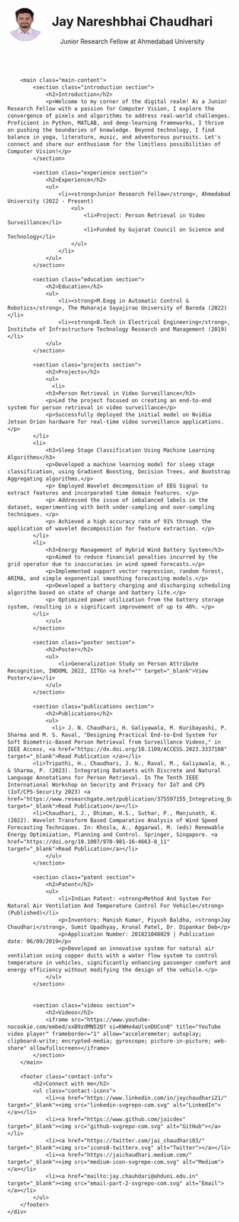 <html lang="en">
<head>
    <meta charset="UTF-8">
    <meta name="viewport" content="width=device-width, initial-scale=1.0">
    <title>Jay Nareshbhai Chaudhari</title>
    <link rel="stylesheet" href="styles.css">
    <script defer src="scripts.js"></script>
    <style>
        .contact-icons img {
            width: 32px; /* Set the desired width */
            height: 32px; /* Set the desired height */
        }
        .header {
            display: flex;
            align-items: center;
        }
        .profile-picture {
            width: 80px; /* Adjust the size of the profile picture */
            height: 80px; /* Adjust the size of the profile picture */
            margin-right: 20px; /* Add some margin for spacing */
            border-radius: 50%; /* Make the profile picture round */
        }
    </style>
</head>
<body>
    <div class="container">
        <header class="header">
            <img src="DSC_1776_soft.jpg" alt="Profile Picture" class="profile-picture">
            <div class="header-content">
                <h1>Jay Nareshbhai Chaudhari</h1>
                <p>Junior Research Fellow at Ahmedabad University</p>
            </div>
        </header>

        <main class="main-content">
            <section class="introduction section">
                <h2>Introduction</h2>
                <p>Welcome to my corner of the digital realm! As a Junior Research Fellow with a passion for Computer Vision, I explore the convergence of pixels and algorithms to address real-world challenges. Proficient in Python, MATLAB, and deep-learning frameworks, I thrive on pushing the boundaries of knowledge. Beyond technology, I find balance in yoga, literature, music, and adventurous pursuits. Let's connect and share our enthusiasm for the limitless possibilities of Computer Vision!</p>
            </section>

            <section class="experience section">
                <h2>Experience</h2>
                <ul>
                    <li><strong>Junior Research Fellow</strong>, Ahmedabad University (2022 - Present)
                        <ul>
                            <li>Project: Person Retrieval in Video Surveillance</li>
                            <li>Funded by Gujarat Council on Science and Technology</li>
                        </ul>
                    </li>
                </ul>
            </section>

            <section class="education section">
                <h2>Education</h2>
                <ul>
                    <li><strong>M.Engg in Automatic Control & Robotics</strong>, The Maharaja Sayajirao University of Baroda (2022)</li>
                    <li><strong>B.Tech in Electrical Engineering</strong>, Institute of Infrastructure Technology Research and Management (2019)</li>
                </ul>
            </section>

            <section class="projects section">
                <h2>Projects</h2>
                <ul>
                  <li>
                <h3>Person Retrieval in Video Surveillance</h3>
                <p>Led the project focused on creating an end-to-end system for person retrieval in video surveillance</p>
                <p>Successfully deployed the initial model on Nvidia Jetson Orion hardware for real-time video surveillance applications.</p>
            </li>
            <li>
                <h3>Sleep Stage Classification Using Machine Learning Algorithms</h3>
                <p>Developed a machine learning model for sleep stage classification, using Gradient Boosting, Decision Trees, and Bootstrap Aggregating algorithms.</p>
                <p> Employed Wavelet decomposition of EEG Signal to extract features and incorporated time domain features. </p>
                <p> Addressed the issue of imbalanced labels in the dataset, experimenting with both under-sampling and over-sampling techniques. </p>
                <p> Achieved a high accuracy rate of 91% through the application of wavelet decomposition for feature extraction. </p>
            </li>
            <li>
                <h3>Energy Management of Hybrid Wind Battery System</h3>
                <p>Aimed to reduce financial penalties incurred by the grid operator due to inaccuracies in wind speed forecasts.</p>
                <p>Implemented support vector regression, random forest, ARIMA, and simple exponential smoothing forecasting models.</p>
                <p>Developed a battery charging and discharging scheduling algorithm based on state of charge and battery life.</p>
                <p> Optimized power utilization from the battery storage system, resulting in a significant improvement of up to 40%. </p>
            </li>                  
                </ul>
            </section>

            <section class="poster section">
                <h2>Poster</h2>
                <ul>
                    <li>Generalization Study on Person Attribute Recognition, INDOML 2022, IITGn <a href="" target="_blank">View Poster</a></li>
                </ul>
            </section>

            <section class="publications section">
                <h2>Publications</h2>
                <ul>
                  <li> J. N. Chaudhari, H. Galiyawala, M. Kuribayashi, P. Sharma and M. S. Raval, "Designing Practical End-to-End System for Soft Biometric-Based Person Retrieval from Surveillance Videos," in IEEE Access, <a href="https://dx.doi.org/10.1109/ACCESS.2023.3337108" target="_blank">Read Publication </a></li>
            <li>Tripathi, H., Chaudhari, J. N., Raval, M., Galiyawala, H., & Sharma, P. (2023). Integrating Datasets with Discrete and Natural Language Annotations for Person Retrieval. In The Tenth IEEE International Workshop on Security and Privacy for IoT and CPS (IoT/CPS-Security 2023) <a href="https://www.researchgate.net/publication/375597155_Integrating_Datasets_with_Discrete_and_Natural_Language_Annotations_for_Person_Retrieval" target="_blank">Read Publication</a></li>
            <li>Chaudhari, J., Dhiman, H.S., Suthar, P., Manjunath, K. (2022). Wavelet Transform Based Comparative Analysis of Wind Speed Forecasting Techniques. In: Khosla, A., Aggarwal, M. (eds) Renewable Energy Optimization, Planning and Control. Springer, Singapore. <a href="https://doi.org/10.1007/978-981-16-4663-8_11" target="_blank">Read Publication</a></li>                  
                </ul>
            </section>

            <section class="patent section">
                <h2>Patent</h2>
                <ul>
                    <li>Indian Patent: <strong>Method And System For Natural Air Ventilation And Temperature Control For Vehicle</strong> (Published)</li>
                    <p>Inventors: Manish Kumar, Piyush Baldha, <strong>Jay Chaudhari</strong>, Sumit Upadhyay, Krunal Patel, Dr. Dipankar Deb</p>
                    <p>Application Number: 201821048029 | Publication date: 06/09/2019</p>
                    <p>Developed an innovative system for natural air ventilation using copper ducts with a water flow system to control temperature in vehicles, significantly enhancing passenger comfort and energy efficiency without modifying the design of the vehicle.</p>
                </ul>
            </section>


            <section class="videos section">
                <h2>Videos</h2>
                <iframe src="https://www.youtube-nocookie.com/embed/xxB9zdMN52Q? si=KWHe4aUlsnDUCsn0" title="YouTube video player" frameborder="1" allow="accelerometer; autoplay; clipboard-write; encrypted-media; gyroscope; picture-in-picture; web-share" allowfullscreen></iframe>
            </section>
        </main>

        <footer class="contact-info">
            <h2>Connect with me</h2>
            <ul class="contact-icons">
                <li><a href="https://www.linkedin.com/in/jaychaudhari21/" target="_blank"><img src="linkedin-svgrepo-com.svg" alt="LinkedIn"></a></li>
                <li><a href="https://www.github.com/jaicdev" target="_blank"><img src="github-svgrepo-com.svg" alt="GitHub"></a></li>
                <li><a href="https://twitter.com/jai_chaudhari03/" target="_blank"><img src="icons8-twitterx.svg" alt="Twitter"></a></li>
                <li><a href="https://jaichaudhari.medium.com/" target="_blank"><img src="medium-icon-svgrepo-com.svg" alt="Medium"></a></li>
                <li><a href="mailto:jay.chauhdari@ahduni.edu.in" target="_blank"><img src="email-part-2-svgrepo-com.svg" alt="Email"></a></li>
            </ul>
        </footer>
    </div>
</body>
</html>
